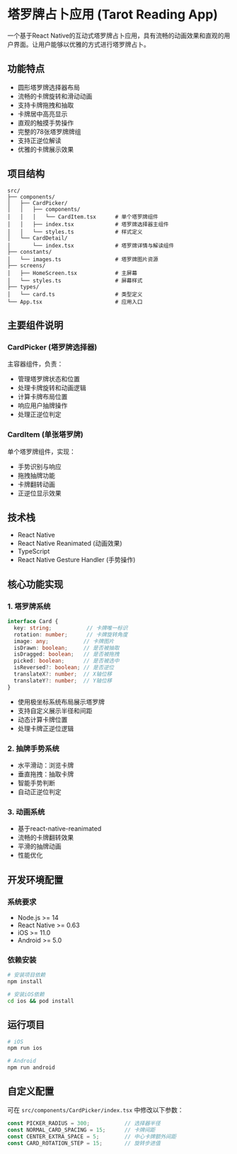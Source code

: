 # 塔罗牌占卜应用 (Tarot Reading App)

一个基于React Native的互动式塔罗牌占卜应用，具有流畅的动画效果和直观的用户界面。让用户能够以优雅的方式进行塔罗牌占卜。

## 功能特点

- 圆形塔罗牌选择器布局
- 流畅的卡牌旋转和滑动动画
- 支持卡牌拖拽和抽取
- 卡牌居中高亮显示
- 直观的触摸手势操作
- 完整的78张塔罗牌牌组
- 支持正逆位解读
- 优雅的卡牌展示效果

## 项目结构

```
src/
├── components/
│   ├── CardPicker/
│   │   ├── components/
│   │   │   └── CardItem.tsx      # 单个塔罗牌组件
│   │   ├── index.tsx             # 塔罗牌选择器主组件
│   │   └── styles.ts             # 样式定义
│   └── CardDetail/
│       └── index.tsx             # 塔罗牌详情与解读组件
├── constants/
│   └── images.ts                 # 塔罗牌图片资源
├── screens/
│   ├── HomeScreen.tsx            # 主屏幕
│   └── styles.ts                 # 屏幕样式
├── types/
│   └── card.ts                   # 类型定义
└── App.tsx                       # 应用入口
```

## 主要组件说明

### CardPicker (塔罗牌选择器)
主容器组件，负责：
- 管理塔罗牌状态和位置
- 处理卡牌旋转和动画逻辑
- 计算卡牌布局位置
- 响应用户抽牌操作
- 处理正逆位判定

### CardItem (单张塔罗牌)
单个塔罗牌组件，实现：
- 手势识别与响应
- 拖拽抽牌功能
- 卡牌翻转动画
- 正逆位显示效果

## 技术栈

- React Native
- React Native Reanimated (动画效果)
- TypeScript
- React Native Gesture Handler (手势操作)

## 核心功能实现

### 1. 塔罗牌系统
```typescript
interface Card {
  key: string;           // 卡牌唯一标识
  rotation: number;      // 卡牌旋转角度
  image: any;           // 卡牌图片
  isDrawn: boolean;     // 是否被抽取
  isDragged: boolean;   // 是否被拖拽
  picked: boolean;      // 是否被选中
  isReversed?: boolean; // 是否逆位
  translateX?: number;  // X轴位移
  translateY?: number;  // Y轴位移
}
```

- 使用极坐标系统布局展示塔罗牌
- 支持自定义展示半径和间距
- 动态计算卡牌位置
- 处理卡牌正逆位逻辑

### 2. 抽牌手势系统
- 水平滑动：浏览卡牌
- 垂直拖拽：抽取卡牌
- 智能手势判断
- 自动正逆位判定

### 3. 动画系统
- 基于react-native-reanimated
- 流畅的卡牌翻转效果
- 平滑的抽牌动画
- 性能优化

## 开发环境配置

### 系统要求
- Node.js >= 14
- React Native >= 0.63
- iOS >= 11.0
- Android >= 5.0

### 依赖安装
```bash
# 安装项目依赖
npm install

# 安装iOS依赖
cd ios && pod install
```

## 运行项目

```bash
# iOS
npm run ios

# Android
npm run android
```

## 自定义配置

可在 `src/components/CardPicker/index.tsx` 中修改以下参数：

```typescript
const PICKER_RADIUS = 300;           // 选择器半径
const NORMAL_CARD_SPACING = 15;      // 卡牌间距
const CENTER_EXTRA_SPACE = 5;        // 中心卡牌额外间距
const CARD_ROTATION_STEP = 15;       // 旋转步进值
```
